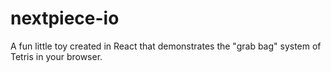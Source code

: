 # nextpiece-io

A fun little toy created in React that demonstrates the "grab bag" system of Tetris in your browser.
